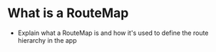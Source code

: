 # What is a RouteMap

- Explain what a RouteMap is and how it's used to define the route hierarchy in the app